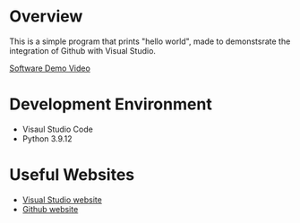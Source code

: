 # Overview

This is a simple program that prints "hello world", made to demonstsrate the integration of Github with Visual Studio.

[Software Demo Video](https://youtu.be/lSbAWprAXEs)

# Development Environment

* Visaul Studio Code
* Python 3.9.12

# Useful Websites

* [Visual Studio website](https://visualstudio.microsoft.com/)
* [Github website](https://github.com/)
